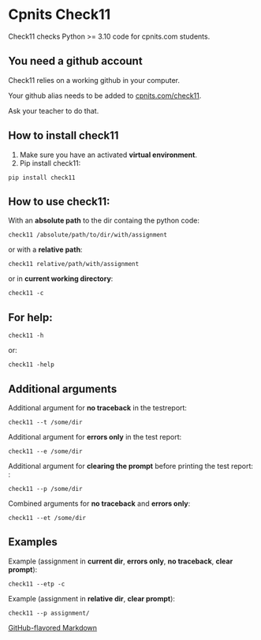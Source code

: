 # Cpnits Check11

Check11 checks Python >= 3.10 code for cpnits.com students. 
## You need a github account
Check11 relies on a working github in your computer. 

Your github alias needs to be added to [cpnits.com/check11](https://cpnits.com/check11). 

Ask your teacher to do that.


## How to install check11
1. Make sure you have an activated **virtual environment**.
2. Pip install check11:
```
pip install check11
```

## How to use check11: 
With an **absolute path** to the dir containg the python code:
```
check11 /absolute/path/to/dir/with/assignment
```
or with a **relative path**: 
```
check11 relative/path/with/assignment
```

or in **current working directory**: 
```
check11 -c 
```

## For **help**: 
```
check11 -h 
```
or:
```
check11 -help 
```

## Additional arguments
Additional argument for **no traceback** in the testreport:  
```
check11 --t /some/dir 
```

Additional argument for **errors only** in the test report:  
```
check11 --e /some/dir 
```

Additional argument for **clearing the prompt** before printing the test report:  :
```
check11 --p /some/dir 
```

Combined arguments for **no traceback** and **errors only**: 
```
check11 --et /some/dir 
```

## Examples
Example (assignment in **current dir**, **errors only**, **no traceback**, **clear prompt**): 
```
check11 --etp -c
```

Example (assignment in **relative dir**, **clear prompt**): 
```
check11 --p assignment/
```

[GitHub-flavored Markdown](https://guides.github.com/features/mastering-markdown/)